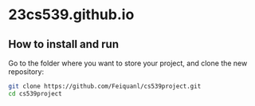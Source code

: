 # 23cs539.github.io
## How to install and run 
Go to the folder where you want to store your project, and clone the new repository:
```bash
git clone https://github.com/Feiquanl/cs539project.git
cd cs539project
```

